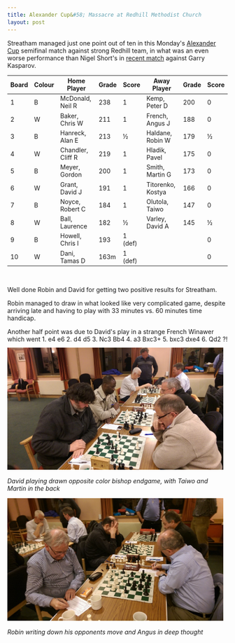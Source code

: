 ```yaml
---
title: Alexander Cup&#58; Massacre at Redhill Methodist Church
layout: post
---
```


Streatham managed just one point out of ten in this Monday's [Alexander Cup](http://www.scca.co.uk/comps/AL_tab.html) semifinal match against strong Redhill team, in what was an even worse performance than Nigel Short's in [recent match](https://chess24.com/en/read/news/kasparov-short-the-st-louis-massacre) against Garry Kasparov.


|Board	|Colour	|Home Player	   |Grade|	Score |Away Player	    |Grade	|Score|
|-------|-------|------------------|-----|--------|-----------------|-------|-----|
|1	    |B	    |McDonald, Neil R  |238	 |1	      |Kemp, Peter D	| 200	|0    | 
|2	    |W	    |Baker, Chris W	   |211	 |1	      |French, Angus J	| 188	|0    |
|3	    |B	    |Hanreck, Alan E   |213	 |½	      |Haldane, Robin W	| 179	|½    |
|4	    |W	    |Chandler, Cliff R |219	 |1	      |Hladik, Pavel	| 175	|0    |
|5	    |B   	|Meyer, Gordon	   |200	 |1	      |Smith, Martin G	| 173	|0    |
|6	    |W 	    |Grant, David J	   |191	 |1	      |Titorenko, Kostya| 166	|0    |
|7	    |B	    |Noyce, Robert C   |184	 |1	      |Olutola, Taiwo	| 147	|0    |
|8	    |W	    |Ball, Laurence    |182	 |½	      |Varley, David A	| 145	|½    |
|9	    |B	    |Howell, Chris I   |193	 |1	(def) |		            |       |0    |
|10	    |W	    |Dani, Tamas D     |163m |1	(def) |			        |       |0    |

<br/>

Well done Robin and David for getting two positive results for Streatham.

Robin managed to draw in what looked like very complicated game, despite arriving late and having to play with 33 minutes vs. 60 minutes time handicap. 

Another half point was due to David's play in a strange French Winawer which went 1. e4 e6 2. d4 d5 3. Nc3 Bb4 4. a3 Bxc3+ 5. bxc3 dxe4 6. Qd2 ?! 

<br/>

<div class="img-auto-sized" style="float: left; padding-right: 10px; margin-top: -20px;" align="left">  
  <img src="/assets/alexandercup2015/alexander-dtm.jpg" class="img-responsive"/>
  <p align="left" style="text-align: left;"><i>David playing drawn opposite color bishop endgame, with Taiwo and Martin in the back</i></p>
  
  <img src="/assets/alexandercup2015/alexander-ra.jpg" class="img-responsive"/>
  <p align="left" style="text-align: left;"><i>Robin writing down his opponents move and Angus in deep thought</i></p>

</div>
